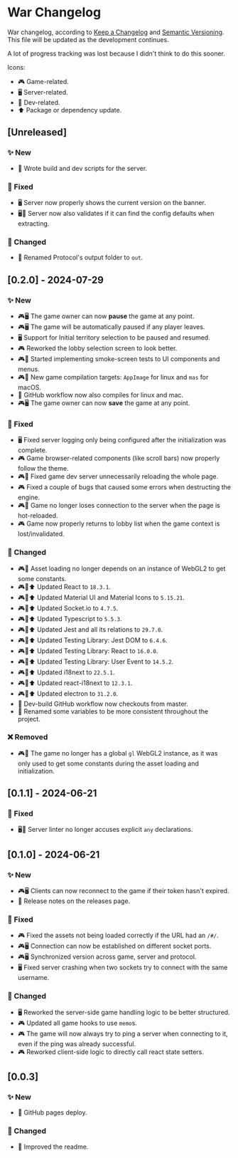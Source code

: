 # War Changelog

<!--
    Changelog Sections:
        Added       for new features.
        Changed     for changes in existing functionality.
        Deprecated  for soon-to-be removed features.
        Removed     for now removed features.
        Fixed       for any bug fixes.
        Security    in case of vulnerabilities.
-->

War changelog, according to [Keep a Changelog](https://keepachangelog.com) and [Semantic Versioning](https://semver.org/). This file will be updated as the development continues.

A lot of progress tracking was lost because I didn't think to do this sooner.

Icons:

- 🎮 Game-related.
- 🖥 Server-related.
- 🔩 Dev-related.
- ⬆️ Package or dependency update.

## [Unreleased]

### ✨ New

- 🔩 Wrote build and dev scripts for the server.

### 🔨 Fixed

- 🖥 Server now properly shows the current version on the banner.
- 🖥🔩 Server now also validates if it can find the config defaults when extracting.

### 🔧 Changed

- 🔩 Renamed Protocol's output folder to `out`.

## [0.2.0] - 2024-07-29

### ✨ New

- 🎮🖥 The game owner can now **pause** the game at any point.
- 🎮🖥 The game will be automatically paused if any player leaves.
- 🖥 Support for Initial territory selection to be paused and resumed.
- 🎮 Reworked the lobby selection screen to look better.
- 🎮🔩 Started implementing smoke-screen tests to UI components and menus.
- 🎮🔩 New game compilation targets: `AppImage` for linux and `mas` for macOS.
- 🔩 GitHub workflow now also compiles for linux and mac.
- 🎮🖥 The game owner can now **save** the game at any point.

### 🔨 Fixed

- 🖥 Fixed server logging only being configured after the initialization was complete.
- 🎮 Game browser-related components (like scroll bars) now properly follow the theme.
- 🎮🔩 Fixed game dev server unnecessarily reloading the whole page.
- 🎮 Fixed a couple of bugs that caused some errors when destructing the engine.
- 🎮🔩 Game no longer loses connection to the server when the page is hot-reloaded.
- 🎮 Game now properly returns to lobby list when the game context is lost/invalidated.

### 🔧 Changed

- 🎮🔩 Asset loading no longer depends on an instance of WebGL2 to get some constants.
- 🎮🔩⬆️ Updated React to `18.3.1`.
- 🎮🔩⬆️ Updated Material UI and Material Icons to `5.15.21`.
- 🎮🔩⬆️ Updated Socket.io to `4.7.5`.
- 🎮🔩⬆️ Updated Typescript to `5.5.3`.
- 🎮🔩⬆️ Updated Jest and all its relations to `29.7.0`.
- 🎮🔩⬆️ Updated Testing Library: Jest DOM to `6.4.6`.
- 🎮🔩⬆️ Updated Testing Library: React to `16.0.0`.
- 🎮🔩⬆️ Updated Testing Library: User Event to `14.5.2`.
- 🎮🔩⬆️ Updated i18next to `22.5.1`.
- 🎮🔩⬆️ Updated react-i18next to `12.3.1`.
- 🎮🔩⬆️ Updated electron to `31.2.0`.
- 🔩 Dev-build GitHub workflow now checkouts from master.
- 🔩 Renamed some variables to be more consistent throughout the project.

### ❌ Removed

- 🎮🔩 The game no longer has a global `gl` WebGL2 instance, as it was only used to get some constants during the asset loading and initialization.

## [0.1.1] - 2024-06-21

### 🔨 Fixed

- 🖥🔩 Server linter no longer accuses explicit `any` declarations.

## [0.1.0] - 2024-06-21

### ✨ New

- 🎮🖥 Clients can now reconnect to the game if their token hasn't expired.
- 🔩 Release notes on the releases page.

### 🔨 Fixed

- 🎮 Fixed the assets not being loaded correctly if the URL had an `/#/`.
- 🎮🖥 Connection can now be established on different socket ports.
- 🎮🖥 Synchronized version across game, server and protocol.
- 🖥 Fixed server crashing when two sockets try to connect with the same username.

### 🔧 Changed

- 🖥 Reworked the server-side game handling logic to be better structured.
- 🎮 Updated all game hooks to use `memo`s.
- 🎮 The game will now always try to ping a server when connecting to it, even if the ping was already successful.
- 🎮 Reworked client-side logic to directly call react state setters.

## [0.0.3]

### ✨ New

- 🔩 GitHub pages deploy.

### 🔧 Changed

- 🔩 Improved the readme.
